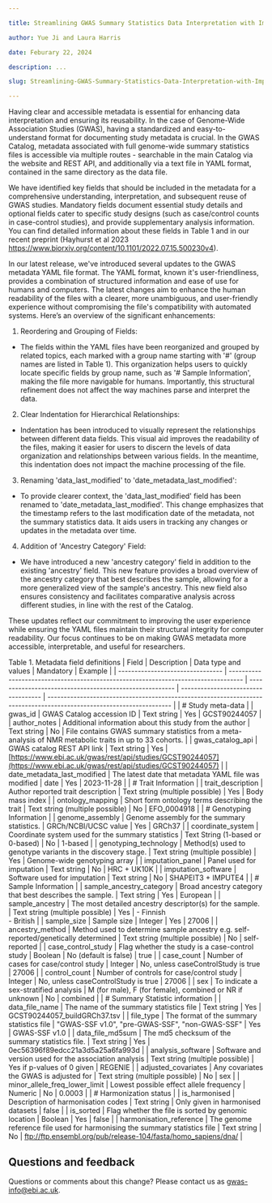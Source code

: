 ```yaml
---

title: Streamlining GWAS Summary Statistics Data Interpretation with Improved YAML Metadata

author: Yue Ji and Laura Harris

date: Feburary 22, 2024

description: ...

slug: Streamlining-GWAS-Summary-Statistics-Data-Interpretation-with-Improved-YAML-Metadata

---
```

Having clear and accessible metadata is essential for enhancing data interpretation and ensuring its reusability. In the case of Genome-Wide Association Studies (GWAS), having a standardized and easy-to-understand format for documenting study metadata is crucial. In the GWAS Catalog, metadata associated with full genome-wide summary statistics files is accessible via multiple routes - searchable in the main Catalog via the website and REST API, and additionally via a text file in YAML format, contained in the same directory as the data file.   

We have identified key fields that should be included in the metadata for a comprehensive understanding, interpretation, and subsequent reuse of GWAS studies. Mandatory fields document essential study details and optional fields cater to specific study designs (such as case/control counts in case-control studies), and provide supplementary analysis information. You can find detailed information about these fields in Table 1 and in our recent preprint (Hayhurst et al 2023 https://www.biorxiv.org/content/10.1101/2022.07.15.500230v4).

In our latest release, we've introduced several updates to the GWAS metadata YAML file format. The YAML format, known it's user-friendliness, provides a combination of structured information and ease of use for humans and computers. The latest changes aim to enhance the human readability of the files with a clearer, more unambiguous, and user-friendly experience without compromising the file's compatibility with automated systems. Here’s an overview of the significant enhancements:

1. Reordering and Grouping of Fields:
* The fields within the YAML files have been reorganized and grouped by related topics, each marked with a group name starting with '#' (group names are listed in Table 1). This organization helps users to quickly locate specific fields by group name, such as '# Sample Information', making the file more navigable for humans. Importantly, this structural refinement does not affect the way machines parse and interpret the data.

2. Clear Indentation for Hierarchical Relationships:
* Indentation has been introduced to visually represent the relationships between different data fields. This visual aid improves the readability of the files, making it easier for users to discern the levels of data organization and relationships between various fields. In the meantime, this indentation does not impact the machine processing of the file.

3. Renaming 'data_last_modified' to 'date_metadata_last_modified':
* To provide clearer context, the 'data_last_modified' field has been renamed to 'date_metadata_last_modified'. This change emphasizes that the timestamp refers to the last modification date of the metadata, not the summary statistics data. It aids users in tracking any changes or updates in the metadata over time.
 
4. Addition of 'Ancestry Category' Field:
* We have introduced a new 'ancestry category' field in addition to the existing 'ancestry' field. This new feature provides a broad overview of the ancestry category that best describes the sample, allowing for a more generalized view of the sample's ancestry.  This new field also ensures consistency and facilitates comparative analysis across different studies, in line with the rest of the Catalog. 

These updates reflect our commitment to improving the user experience while ensuring the YAML files maintain their structural integrity for computer readability. Our focus continues to be on making GWAS metadata more accessible, interpretable, and useful for researchers.


Table 1. Metadata field definitions
| Field                            | Description                                                                        | Data type and values                                    | Mandatory                           | Example                                                                                                              |
| -------------------------------- | ---------------------------------------------------------------------------------- | ------------------------------------------------------- | ----------------------------------- | -------------------------------------------------------------------------------------------------------------------- |
| \# Study meta-data               |
| gwas_id                          | GWAS Catalog accession ID                                                          | Text string                                             | Yes                                 | GCST90244057                                                                                                         |
| author_notes                     | Additional information about this study from the author                            | Text string                                             | No                                  | File contains GWAS summary statistics from a meta-analysis of NMR metabolic traits in up to 33 cohorts.              |
| gwas_catalog_api                 | GWAS catalog REST API link                                                         | Text string                                             | Yes                                 | [https://www.ebi.ac.uk/gwas/rest/api/studies/GCST90244057](https://www.ebi.ac.uk/gwas/rest/api/studies/GCST90244057) |
| date_metadata_last_modified      | The latest date that metadata YAML file was modified                               | date                                                    | Yes                                 | 2023-11-28                                                                                                           |
| \# Trait Information             |
| trait_description                | Author reported trait description                                                  | Text string (multiple possible)                         | Yes                                 | Body mass index                                                                                                      |
| ontology_mapping                 | Short form ontology terms describing the trait                                     | Text string (multiple possible)                         | No                                  |  EFO_0004918                                                                                                       |
| \# Genotyping Information        |
| genome_assembly                  | Genome assembly for the summary statistics.                                        | GRCh/NCBI/UCSC value                                    | Yes                                 | GRCh37                                                                                                               |
| coordinate_system                | Coordinate system used for the summary statistics                                  | Text String (1-based or 0-based)                        | No                                  | 1-based                                                                                                              |
| genotyping_technology            | Method(s) used to genotype variants in the discovery stage.                        | Text string (multiple possible)                         | Yes                                 |  Genome-wide genotyping array                                                                                      |
| imputation_panel                 | Panel used for imputation                                                          | Text string                                             | No                                  | HRC + UK10K                                                                                                          |
| imputation_software              | Software used for imputation                                                       | Text string                                             | No                                  | SHAPEIT3 + IMPUTE4                                                                                                   |
| \# Sample Information            |
| sample_ancestry_category         | Broad ancestry category that best describes the sample.                            | Text string                                             | Yes                                 | European                                                                                                          |
| sample_ancestry                  | The most detailed ancestry descriptor(s) for the sample.                           | Text string (multiple possible)                         | Yes                                 | \- Finnish<br>- British                                                              |
| sample_size                      | Sample size                                                                        | Integer                                                 | Yes                                 | 27006                                                                                                                |
| ancestry_method                  | Method used to determine sample ancestry e.g. self-reported/genetically determined | Text string (multiple possible)                         | No                                  | self-reported                                                                                                        |
| case_control_study               | Flag whether the study is a case-control study                                     | Boolean                                                 | No (default is false)               | true                                                                                                                 |
| case_count                       | Number of cases for case/control study                                             | Integer                                                 | No, unless caseControlStudy is true | 27006                                                                                                                |
| control_count                    | Number of controls for case/control study                                          | Integer                                                 | No, unless caseControlStudy is true | 27006                                                                                                                |
| sex                              | To indicate a sex-stratified analysis                                              | M (for male), F (for female), combined or NR if unknown | No                                  | combined                                                                                                             |
| \# Summary Statistic information |
| data_file_name                   | The name of the summary statistics file                                            | Text string                                             | Yes                                 | GCST90244057_buildGRCh37.tsv                                                                                         |
| file_type                        | The format of the summary statistics file                                          | "GWAS-SSF v1.0", "pre-GWAS-SSF", "non-GWAS-SSF"         | Yes                                 | GWAS-SSF v1.0                                                                                                        |
| data_file_md5sum                 | The md5 checksum of the summary statistics file.                                   | Text string                                             | Yes                                 | 0ec56396f89edcc21a3d5a25a6fa993d                                                                                     |
| analysis_software                | Software and version used for the association analysis                             | Text string (multiple possible)                         | Yes if p-values of 0 given          | REGENIE                                                                                                              |
| adjusted_covariates              | Any covariates the GWAS is adjusted for                                            | Text string (multiple possible)                         | No                                  |  sex                                                                                                               |
| minor_allele_freq_lower_limit    | Lowest possible effect allele frequency                                            | Numeric                                                 | No                                  | 0.0003                                                                                                               |
| \# Harmonization status          |
| is_harmonised                    | Description of harmonisation codes                                                 | Text string                                             | Only given in harmonised datasets   | false                                                                                                                |
| is_sorted                        | Flag whether the file is sorted by genomic location                                | Boolean                                                 | Yes                                 | false                                                                                                                |
| harmonisation_reference          | The genome reference file used for harmonising the summary statistics file         | Text string                                             | No                                  | ftp://ftp.ensembl.org/pub/release-104/fasta/homo_sapiens/dna/                                                        |
## Questions and feedback

Questions or comments about this change? Please contact us as gwas-info@ebi.ac.uk.
